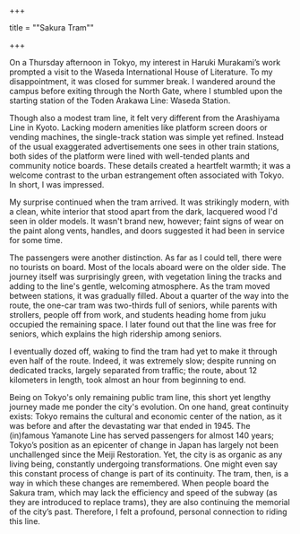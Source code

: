 +++

title = "\"Sakura Tram\""

+++

On a Thursday afternoon in Tokyo, my interest in Haruki Murakami’s work prompted a visit to the Waseda International House of Literature. To my disappointment, it was closed for summer break. I wandered around the campus before exiting through the North Gate, where I stumbled upon the starting station of the Toden Arakawa Line: Waseda Station. 

Though also a modest tram line, it felt very different from the Arashiyama Line in Kyoto. Lacking modern amenities like platform screen doors or vending machines, the single-track station was simple yet refined. Instead of the usual exaggerated advertisements one sees in other train stations, both sides of the platform were lined with well-tended plants and community notice boards. These details created a heartfelt warmth; it was a welcome contrast to the urban estrangement often associated with Tokyo. In short, I was impressed. 

My surprise continued when the tram arrived. It was strikingly modern, with a clean, white interior that stood apart from the dark, lacquered wood I'd seen in older models. It wasn't brand new, however; faint signs of wear on the paint along vents, handles, and doors suggested it had been in service for some time.

The passengers were another distinction. As far as I could tell, there were no tourists on board. Most of the locals aboard were on the older side. The journey itself was surprisingly green, with vegetation lining the tracks and adding to the line's gentle, welcoming atmosphere. As the tram moved between stations, it was gradually filled. About a quarter of the way into the route, the one-car tram was two-thirds full of seniors, while parents with strollers, people off from work, and students heading home from juku occupied the remaining space. I later found out that the line was free for seniors, which explains the high ridership among seniors.

I eventually dozed off, waking to find the tram had yet to make it through even half of the route. Indeed, it was extremely slow; despite running on dedicated tracks, largely separated from traffic; the route, about 12 kilometers in length, took almost an hour from beginning to end.

Being on Tokyo's only remaining public tram line, this short yet lengthy journey made me ponder the city's evolution. On one hand, great continuity exists: Tokyo remains the cultural and economic center of the nation, as it was before and after the devastating war that ended in 1945. The (in)famous Yamanote Line has served passengers for almost 140 years; Tokyo’s position as an epicenter of change in Japan has largely not been unchallenged since the Meiji Restoration. Yet, the city is as organic as any living being, constantly undergoing transformations. One might even say this constant process of change is part of its continuity. The tram, then, is a way in which these changes are remembered. When people board the Sakura tram, which may lack the efficiency and speed of the subway (as they are introduced to replace trams), they are also continuing the memorial of the city’s past. Therefore, I felt a profound, personal connection to riding this line. 